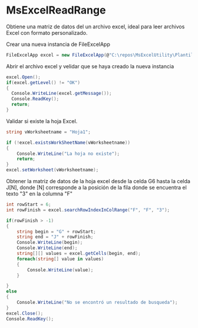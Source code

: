 # MsExcelReadRange
Obtiene una matriz de datos del un archivo excel, ideal para leer archivos Excel con formato personalizado.

Crear una nueva instancia de FileExcelApp

```csharp
FileExcelApp excel = new FileExcelApp(@"C:\repos\MsExcelUtility\PlantillaInformatica.xls");
```

Abrir el archivo excel y velidar que se haya creado la nueva instancia

```csharp
excel.Open();
if(excel.getLevel() != "OK")
{
  Console.WriteLine(excel.getMessage());
  Console.ReadKey();
  return;
}
```

Validar si existe la hoja Excel.

```csharp
string vWorksheetname = "Hoja1";

if (!excel.existsWorkSheetName(vWorksheetname))
{
    Console.WriteLine("La hoja no existe");
    return;
}
excel.setWorksheet(vWorksheetname);
```

Obtener la matriz de datos de la hoja excel desde la celda G6 hasta la celda J[N], donde [N] corresponde a la posición de la fila donde se encuentra el texto "3" en la columna "F"

```csharp
int rowStart = 6;
int rowFinish = excel.searchRowIndexInColRange("F", "F", "3");

if(rowFinish > -1)
{
    string begin = "G" + rowStart;
    string end = "J" + rowFinish;
    Console.WriteLine(begin);
    Console.WriteLine(end);
    string[][] values = excel.getCells(begin, end);
    foreach(string[] value in values)
    {
        Console.WriteLine(value);
    }

}
else
{
    Console.WriteLine("No se encontró un resultado de busqueda");
}
excel.Close();
Console.ReadKey();
```
